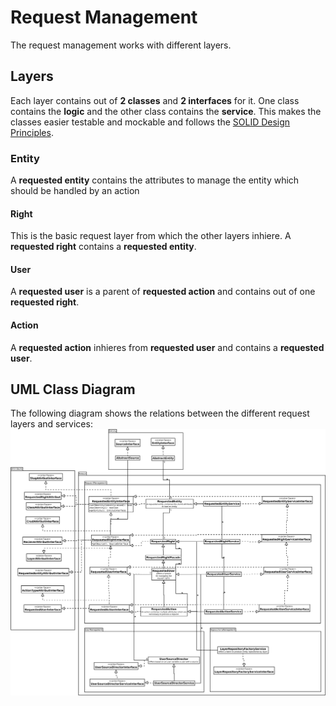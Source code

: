 # Request Management
The request management works with different layers.

## Layers
Each layer contains out of __2 classes__ and __2 interfaces__ for it.
One class contains the __logic__ and the other class contains the __service__. This makes the classes easier testable and mockable and follows the [SOLID Design Principles](https://en.wikipedia.org/wiki/SOLID).

### Entity
A **requested entity** contains the attributes to manage the entity which should be handled by an action
#### Right
This is the basic request layer from which the other layers inhiere. A **requested right** contains a **requested entity**.

#### User
A **requested user** is a parent of **requested action** and contains out of one **requested right**.
#### Action
A **requested action** inhieres from **requested user** and contains a **requested user**.

## UML Class Diagram
The following diagram shows the relations between the different request layers and services:
![UML Class Diagram](.meta/uml-class-diagram.svg)
